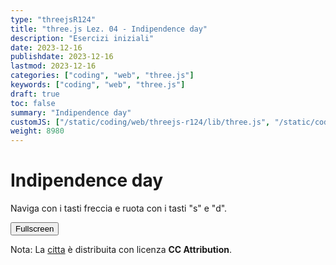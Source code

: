 ```yaml
---
type: "threejsR124"
title: "three.js Lez. 04 - Indipendence day"
description: "Esercizi iniziali"
date: 2023-12-16
publishdate: 2023-12-16
lastmod: 2023-12-16
categories: ["coding", "web", "three.js"]
keywords: ["coding", "web", "three.js"]
draft: true
toc: false
summary: "Indipendence day"
customJS: ["/static/coding/web/threejs-r124/lib/three.js", "/static/coding/web/threejs-r124/lib/GLTFLoader.js", "/static/coding/web/threejs-r124/cittaIndipendenceDay.js"]
weight: 8980
---
```


# Indipendence day

Naviga con i tasti freccia e ruota con i tasti "s" e "d".

<style>
  .absolute {
    position: absolute;
    top: 20px;
  }
</style>

<canvas id="canvas" style="width: 100%; height: 100%;"></canvas>

<button id="fullscreen">Fullscreen</button>

Nota: La [citta](https://sketchfab.com/3d-models/cartoon-lowpoly-small-city-free-pack-edd1c604e1e045a0a2a552ddd9a293e6) è distribuita con licenza **CC Attribution**.
